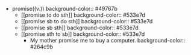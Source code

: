 - promise((v.))
  background-color:: #49767b
	- [[promise to do sth]]
	  background-color:: #533e7d
	- [[promise sb to do sth]]
	  background-color:: #533e7d
	- [[promise sb sth]]
	  background-color:: #533e7d
	- [[promise sth to sb]]
	  background-color:: #533e7d
		- My mother promise me to buy a computer.
		  background-color:: #264c9b